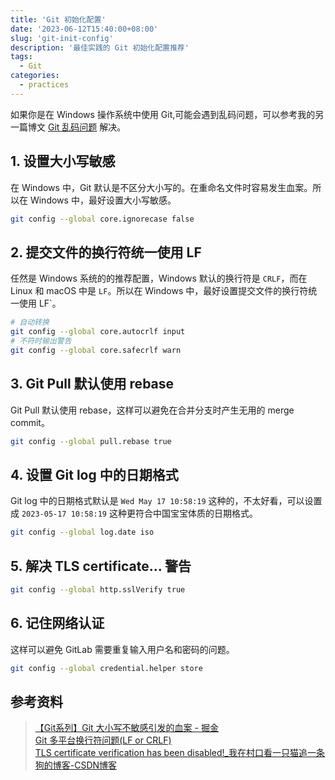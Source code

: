 ```yaml
---
title: 'Git 初始化配置'
date: '2023-06-12T15:40:00+08:00'
slug: 'git-init-config'
description: '最佳实践的 Git 初始化配置推荐'
tags:
  - Git
categories:
  - practices
---
```


如果你是在 Windows 操作系统中使用 Git,可能会遇到乱码问题，可以参考我的另一篇博文 [Git 乱码问题](/p/fix-chinese-character-gibberish-in-git-bash/) 解决。


## 1. 设置大小写敏感
在 Windows 中，Git 默认是不区分大小写的。在重命名文件时容易发生血案。所以在 Windows 中，最好设置大小写敏感。

```bash
git config --global core.ignorecase false
```

## 2. 提交文件的换行符统一使用 LF
任然是 Windows 系统的的推荐配置，Windows 默认的换行符是 `CRLF`，而在 Linux 和 macOS 中是 `LF`。所以在 Windows 中，最好设置提交文件的换行符统一使用 LF`。

```bash
# 自动转换
git config --global core.autocrlf input
# 不符时输出警告
git config --global core.safecrlf warn
```

## 3. Git Pull 默认使用 rebase
Git Pull 默认使用 rebase，这样可以避免在合并分支时产生无用的 merge commit。

```bash
git config --global pull.rebase true
```

## 4. 设置 Git log 中的日期格式
Git log 中的日期格式默认是 `Wed May 17 10:58:19` 这种的，不太好看，可以设置成 `2023-05-17 10:58:19` 这种更符合中国宝宝体质的日期格式。

```bash
git config --global log.date iso
```

## 5. 解决 TLS certificate... 警告

```bash
git config --global http.sslVerify true
```

## 6. 记住网络认证
这样可以避免 GitLab 需要重复输入用户名和密码的问题。

```bash
git config --global credential.helper store
```

## 参考资料
> [【Git系列】Git 大小写不敏感引发的血案 - 掘金](https://juejin.cn/post/6979105615541075999)  
> [Git 多平台换行符问题(LF or CRLF)](https://blog.konghy.cn/2017/03/19/git-lf-or-crlf/)  
> [TLS certificate verification has been disabled!_我在村口看一只猫追一条狗的博客-CSDN博客](https://blog.csdn.net/xxwwh/article/details/119841089)

